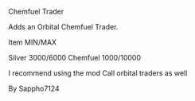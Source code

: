 Chemfuel Trader

Adds an Orbital Chemfuel Trader.

Item MIN/MAX

Silver 3000/6000 
Chemfuel 1000/10000

I recommend using the mod Call orbital traders as well

By Sappho7124